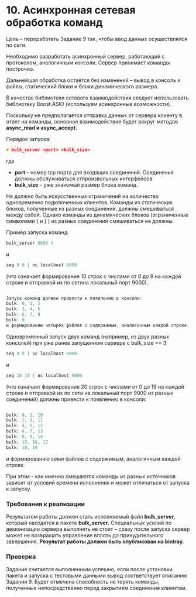 # 10.  Асинхронная сетевая обработка команд

Цель – переработать Задание 9 так, чтобы ввод данных осуществлялся по сети. 

Необходимо разработать асинхронный сервер, работающий с протоколом, аналогичным консоли. Сервер принимает команды построчно.

Дальнейшая обработка остаётся без изменений – вывод в консоль и файлы, статический блоки и блоки динамического размера.

В качестве библиотеки сетевого взаимодействия следует использовать библиотеку Boost.ASIO (используем асинхронные возможности). 

Поскольку не предполагается отправка данных от сервера клиенту в ответ на команды, основное взаимодействие будет вокруг методов **async_read и async_accept.**

Порядок запуска:

```cpp
# bulk_server <port> <bulk_size>
```

где

- **port –** номер tcp порта для входящих соединений. Соединения должны обслуживаться стпроизвольных интерфейсов
- **bulk_size** – уже знакомый размер блока команд.

Не должно быть искусственных ограничений на количество одновременно подключенных
клиентов. Команды из статических блоков, полученные из разных соединений, должны
смешиваться между собой. Однако команды из динамических блоков (ограниченные символами { и } ) из разных соединений смешиваться не должны.

Пример запуска команд:

```cpp
bulk_server 9000 3
```

и

```cpp
seq 0 9 | nc localhost 9000
```

(что означает формирование 10 строк с числами от 0 до 9 на каждой строке и отправкой из по сетина локальный порт 9000).

```cpp

Запуск команд должен привести к появлению в консоли:
bulk: 0, 1, 2
bulk: 3, 4, 5
bulk: 6, 7, 8
bulk: 9
и формированию четырёх файлов с содержимым, аналогичным каждой строке.
```

Одновременный запуск двух команд (например, из двух разных консолей) при уже ранее
запущенном сервере с bulk_size == 3:

```cpp
seq 0 9 | nc localhost 9000
```

и

```cpp
seq 10 19 | nc localhost 9000
```

(что означает формирование 20 строк с числами от 0 до 19 на каждой строке и отправкой их по сети на локальный порт 9000 из разных соединений) должны привести к появлению в консоли:

```cpp

bulk: 0, 1, 10
bulk: 2, 3, 11
bulk: 4, 5, 12
bulk: 6, 7, 13
bulk: 8, 9, 14
bulk: 15, 16, 17
bulk: 18, 19
```

и формированию семи файлов с содержимым, аналогичным каждой строке.

При этом - как именно смешаются команды из разных источников зависит от условий времени
исполнения и может отличаться от запуска к запуску.

### Требования к реализации

Результатом работы должен стать исполняемый файл **bulk_server,** который находится в пакете **bulk_server.** Специальных усилий по демонизации сервера выполнять не стоит – сразу после запуска сервер может не возвращать управление вплоть до принудительного завершения. **Результат работы должен быть опубликован на bintray.**

### Проверка

Задание считается выполненным успешно, если после установки пакета и запуска с тестовыми данными вывод соответствует описанию Задания 9. Будет отмечена способность не терять команды, полученные непосредственно перед закрытием соединения клиентом.
